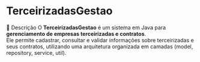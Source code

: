 # TerceirizadasGestao

📌 Descrição
O **TerceirizadasGestao** é um sistema em Java para **gerenciamento de empresas terceirizadas e contratos**.  
Ele permite cadastrar, consultar e validar informações sobre terceirizadas e seus contratos, utilizando uma arquitetura organizada em camadas (model, repository, service, util).
